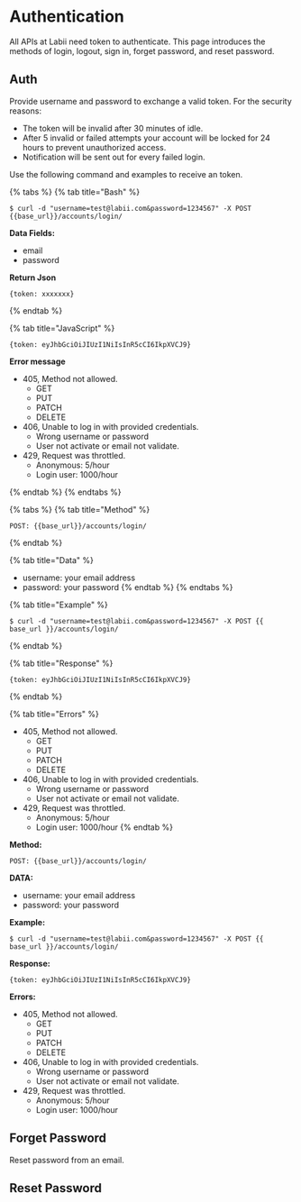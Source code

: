 # Authentication

All APIs at Labii need token to authenticate. This page introduces the methods of login, logout, sign in, forget password, and reset password.

## Auth

Provide username and password to exchange a valid token. For the security reasons:
* The token will be invalid after 30 minutes of idle.
* After 5 invalid or failed attempts your account will be locked for 24 hours to prevent unauthorized access.
* Notification will be sent out for every failed login.

Use the following command and examples to receive an token.



{% tabs %}
{% tab title="Bash" %}
```text
$ curl -d "username=test@labii.com&password=1234567" -X POST {{base_url}}/accounts/login/
```

**Data Fields:**

* email
* password

**Return Json**

```text
{token: xxxxxxx}
```
{% endtab %}

{% tab title="JavaScript" %}
```text
{token: eyJhbGciOiJIUzI1NiIsInR5cCI6IkpXVCJ9}
```

**Error message**

* 405, Method not allowed.
  * GET
  * PUT
  * PATCH
  * DELETE
* 406, Unable to log in with provided credentials.
  * Wrong username or password
  * User not activate or email not validate.
* 429, Request was throttled.
  * Anonymous: 5/hour
  * Login user: 1000/hour

{% endtab %}
{% endtabs %}


{% tabs %}
{% tab title="Method" %}
```text
POST: {{base_url}}/accounts/login/
```
{% endtab %}

{% tab title="Data" %}
* username: your email address
* password: your password
{% endtab %}
{% endtabs %}



{% tab title="Example" %}
```text
$ curl -d "username=test@labii.com&password=1234567" -X POST {{ base_url }}/accounts/login/
```
{% endtab %}

{% tab title="Response" %}
```text
{token: eyJhbGciOiJIUzI1NiIsInR5cCI6IkpXVCJ9}
```
{% endtab %}

{% tab title="Errors" %}
* 405, Method not allowed.
  * GET
  * PUT
  * PATCH
  * DELETE
* 406, Unable to log in with provided credentials.
  * Wrong username or password
  * User not activate or email not validate.
* 429, Request was throttled.
  * Anonymous: 5/hour
  * Login user: 1000/hour
{% endtab %}




**Method:**
```text
POST: {{base_url}}/accounts/login/
```

**DATA:**
* username: your email address
* password: your password

**Example:**
```text
$ curl -d "username=test@labii.com&password=1234567" -X POST {{ base_url }}/accounts/login/
```

**Response:**
```text
{token: eyJhbGciOiJIUzI1NiIsInR5cCI6IkpXVCJ9}
```

**Errors:**
* 405, Method not allowed.
  * GET
  * PUT
  * PATCH
  * DELETE
* 406, Unable to log in with provided credentials.
  * Wrong username or password
  * User not activate or email not validate.
* 429, Request was throttled.
  * Anonymous: 5/hour
  * Login user: 1000/hour

## Forget Password

Reset password from an email.

## Reset Password

